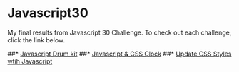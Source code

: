 # Javascript30
My final results from Javascript 30 Challenge. To check out each challenge, click the link below.

##* [Javascript Drum kit](https://rockstarcreativestudio.github.io/Javascript30/Drum-Kit/)
##* [Javascript & CSS Clock](https://rockstarcreativestudio.github.io/Javascript30/Clock/)
##* [Update CSS Styles wtih Javascript](https://rockstarcreativestudio.github.io/Javascript30/CSS-Variables/)

